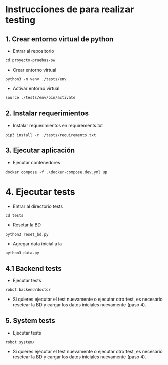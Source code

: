 # Instrucciones de para realizar testing
## 1. Crear entorno virtual de python
- Entrar al repositorio
```
cd proyecto-pruebas-sw
```
- Crear entorno virtual
```
python3 -m venv ./tests/env
```
- Activar entorno virtual
```
source ./tests/env/bin/activate
```

## 2. Instalar requerimientos
- Instalar requerimientos en requirements.txt
```
pip3 install -r ./tests/requirements.txt
```

## 3. Ejecutar aplicación
- Ejecutar contenedores
```
docker compose -f .\docker-compose.dev.yml up
```

# 4. Ejecutar tests
- Entrar al directorio tests
```
cd tests
```
- Resetar la BD
```
python3 reset_bd.py
```
- Agregar data inicial a la 
```
python3 data.py
```
## 4.1 Backend tests
- Ejecutar tests
```
robot backend/doctor
```
- Si quieres ejecutar el test nuevamente o ejecutar otro test, es necesario resetear la BD y cargar los datos iniciales nuevamente (paso 4).

## 5. System tests
- Ejecutar tests
```
robot system/
```
- Si quieres ejecutar el test nuevamente o ejecutar otro test, es necesario resetear la BD y cargar los datos iniciales nuevamente (paso 4).

